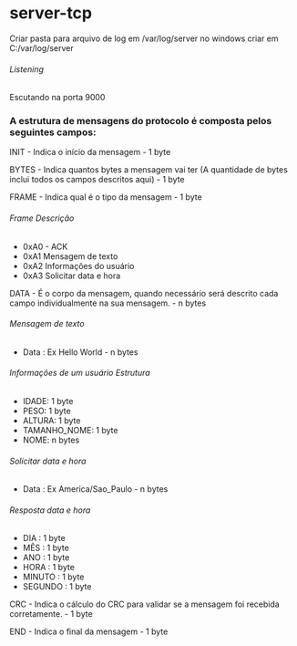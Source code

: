 # server-tcp

Criar pasta para arquivo de log em /var/log/server no windows criar em C:/var/log/server 

###### Listening
Escutando na porta 9000

### A estrutura de mensagens do protocolo é composta pelos seguintes campos:

  INIT - Indica o início da mensagem  - 1 byte
  
  BYTES - Indica quantos bytes a mensagem vai ter (A quantidade de bytes inclui todos os campos descritos aqui) - 1 byte	
  
  FRAME - Indica qual é o tipo da mensagem - 1 byte
  ###### Frame	Descrição
  * 0xA0 - ACK
  * 0xA1 Mensagem de texto
  * 0xA2 Informações do usuário
  * 0xA3 Solicitar data e hora

  DATA - É o corpo da mensagem, quando necessário será descrito cada campo individualmente na sua mensagem. -	n bytes
  ###### Mensagem de texto
  * Data : Ex Hello World - n bytes
  ###### Informações de um usuário Estrutura
  *	IDADE: 1 byte
  *	PESO: 1 byte
  *	ALTURA: 1 byte
  *	TAMANHO_NOME: 1 byte
  *	NOME: n bytes
  
  ###### Solicitar data e hora 
  * Data : Ex America/Sao_Paulo - n bytes
  ###### Resposta data e hora
  * DIA : 1 byte	
  * MÊS	: 1 byte
  * ANO	: 1 byte 
  * HORA : 1 byte
  * MINUTO	: 1 byte
  * SEGUNDO : 1 byte
  
  CRC - Indica o cálculo do CRC para validar se a mensagem foi recebida corretamente. - 1 byte
  
  END - Indica o final da mensagem - 1 byte
  
